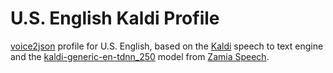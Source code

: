 # U.S. English Kaldi Profile

[voice2json](https://github.com/synesthesiam/voice2json) profile for U.S. English, based on the [Kaldi](https://kaldi-asr.org) speech to text engine and the [kaldi-generic-en-tdnn_250](https://github.com/gooofy/zamia-speech) model from [Zamia Speech](http://zamia-speech.org/).
